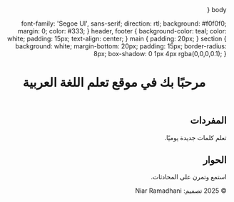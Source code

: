 <!DOCTYPE html>body {
  font-family: 'Segoe UI', sans-serif;
  direction: rtl;
  background: #f0f0f0;
  margin: 0;
  color: #333;
}
header, footer {
  background-color: teal;
  color: white;
  padding: 15px;
  text-align: center;
}
main {
  padding: 20px;
}
section {
  background: white;
  margin-bottom: 20px;
  padding: 15px;
  border-radius: 8px;
  box-shadow: 0 1px 4px rgba(0,0,0,0.1);
}
<html lang="ar" dir="rtl">
<head>
  <meta charset="UTF-8" />
  <meta name="viewport" content="width=device-width, initial-scale=1.0"/>
  <title>تعلم اللغة العربية</title>
  <link rel="stylesheet" href="style.css" />
</head>
<body>
  <header>
    <h1>مرحبًا بك في موقع تعلم اللغة العربية</h1>
  </header>
  <main>
    <section>
      <h2>المفردات</h2>
      <p>تعلم كلمات جديدة يوميًا.</p>
    </section>
    <section>
      <h2>الحوار</h2>
      <p>استمع وتمرن على المحادثات.</p>
    </section>
  </main>
  <footer>
    <p>&copy; 2025 تصميم: Niar Ramadhani</p>
  </footer>
</body>
</html>
